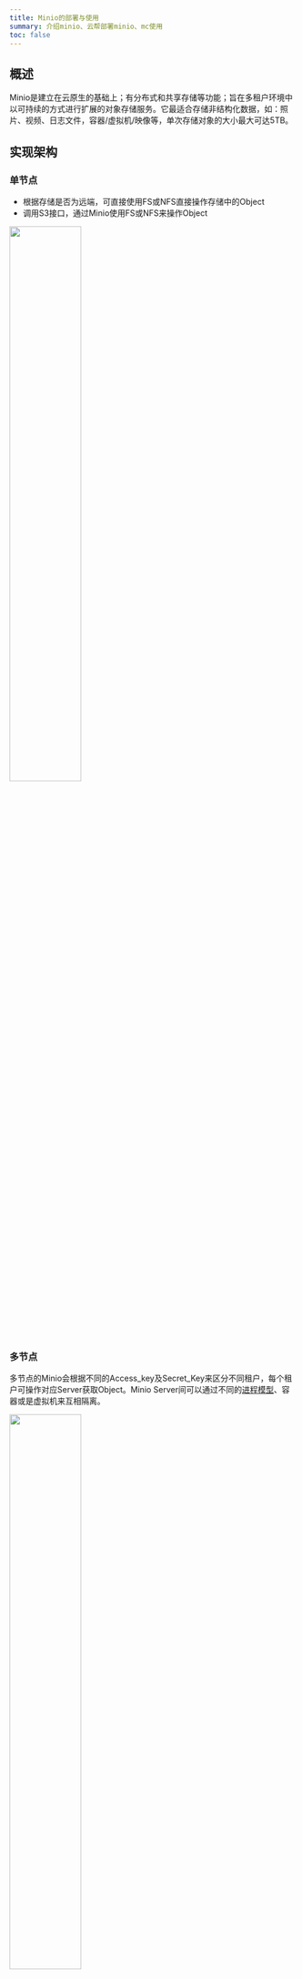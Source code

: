 ```yaml
---
title: Minio的部署与使用
summary: 介绍minio、云帮部署minio、mc使用
toc: false
---
```


<div id="toc"></div>

## 概述

Minio是建立在云原生的基础上；有分布式和共享存储等功能；旨在多租户环境中以可持续的方式进行扩展的对象存储服务。它最适合存储非结构化数据，如：照片、视频、日志文件，容器/虚拟机/映像等，单次存储对象的大小最大可达5TB。

## 实现架构

### 单节点

- 根据存储是否为远端，可直接使用FS或NFS直接操作存储中的Object
- 调用S3接口，通过Minio使用FS或NFS来操作Object

<img src="https://static.goodrain.com/images/acp/docs/bestpractice/minio/minio-single.png"  width="50%" />

### 多节点

多节点的Minio会根据不同的Access_key及Secret_Key来区分不同租户，每个租户可操作对应Server获取Object。Minio Server间可以通过不同的[进程模型](https://baike.baidu.com/item/%E8%BF%9B%E7%A8%8B%E6%A8%A1%E5%9E%8B)、容器或是虚拟机来互相隔离。

<img src="https://static.goodrain.com/images/acp/docs/bestpractice/minio/minio-multi.png"  width="50%" />

### 分布式

分布式Minio在无共享架构中根据需求扩展到尽可能多的服务器，所有节点需要使用相同的Access_key及Secret_key来登录。分布式Minio使用Web负载均衡器或DNS轮循(DNS round-robin)，在各服务器之间实现负载均衡。

<img src="https://static.goodrain.com/images/acp/docs/bestpractice/minio/minio-distributed.png"  width="50%" />

## 功能特性

- **Amazon S3兼容**

Minio使用Amazon S3 v2 / v4 API。可以使用Minio SDK，Minio Client，AWS SDK和AWS CLI访问Minio服务器。

- **数据保护**

Minio使用[Minio  Erasure Code](https://docs.minio.io/docs/minio-erasure-code-quickstart-guide)来防止硬件故障。也许会损坏一半以上的driver，但是仍然可以从中恢复。

- **高度可用**

Minio服务器可以容忍分布式设置中高达（N / 2）-1节点故障。而且，您可以配置Minio服务器在Minio与任意Amazon S3兼容服务器之间存储数据。

- **Lambda计算**

Minio服务器通过其兼容AWS SNS / SQS的事件通知服务触发Lambda功能。支持的目标是消息队列，如Kafka，NATS，AMQP，MQTT，Webhooks以及Elasticsearch，Redis，Postgres和MySQL等数据库。

- **加密和防篡改**

Minio为加密数据提供了机密性，完整性和真实性保证，而且性能开销微乎其微。使用[AES-256-GCM](https://en.wikipedia.org/wiki/Galois/Counter_Mode)，[ChaCha20-Poly1305](https://en.wikipedia.org/wiki/Poly1305)和[AES-CBC](https://en.wikipedia.org/wiki/Block_cipher_mode_of_operation#Cipher_Block_Chaining_.28CBC.29)支持服务器端和客户端加密。加密的对象使用AEAD服务器端加密进行防篡改。

- **可对接后端存储**

除了Minio自己的文件系统，还支持DAS、 JBODs、NAS、Google云存储和Azure Blob存储。

- **sdk支持**

基于Minio轻量的特点，它得到类似Java、Python或Go等语言的sdk支持，

例如: Java类在使用Maven管理Jar的情况下，在`pom.xml`中指定Minio:

```xml
<dependency>
    <groupId>io.minio</groupId>
    <artifactId>minio</artifactId>
    <version>3.0.12</version>
</dependency>
```

## 使用

Minio提供:包含图形化界面的Server端;使用命令行操作的Client端。以下为您介绍Minio Server与Minio Client的使用。

### Minio Server

- 使用Access Key与Secret Key登录Minio。登录成功后进入如下界面

<img src="https://static.goodrain.com/images/acp/docs/bestpractice/minio/minio-1.jpg"  width="90%" />

{{site.data.alerts.callout_success}}

Access Key与Secret Key可由Minio Server随机生成，也可通过变量来自定义。下文[自助部署](minio-deploy-use.html#part-2da7f3c2413be020)讲述如何定义及获取Access Key与Secret Key。

{{site.data.alerts.end}}

- 点击模块1`bucket`对应部分创建一个新的bucket，可在模块2看到所创建`bucket`。

- 在模块2选择一个`bucket`。点击模块1`upload`对应部分上传文件到已选择`bucket`。可在页面白色部分看到对应`bucket`中所上传文件。

- 鼠标移动到模块2任意`bucket`，对应`bucket`右侧可点击进行操作`policy`、`delete`操作。其中`policy`可设置`Prefix`的请求权限。

- 点击模块3，查看与设置该Object的基本信息：

  - 查看共享地址`Shareable Link`

  - 设置到期时间，最大可保存时间为7天

  - 对话框上方弹出该Object现剩余到期时间

  <img src="https://static.goodrain.com/images/acp/docs/bestpractice/minio/minio-2.jpg"  width="90%" />

### Minio Client

#### 下载二进制

{% include copy-clipboard.html %}

```bash
wget https://dl.minio.io/client/mc/release/linux-amd64/mc
chmod +x mc
./mc --help
```

#### 基本操作命令

- **配置已存在Minio Server**

  {% include copy-clipboard.html %}

  ```bash
  ./mc config host add <custom_name> <Minio_Server_address> <access_key> <secret_keyt> S3v4
  ```

  > 例:
  >
  > ```bash
  > ./mc config host add test http://9000.gr8be71d.grapps.ali-hz.goodrain.net access_key secret_key S3v4
  > ```
  >



- **创建bucket**

  {% include copy-clipboard.html %}

  ```bash
  ./mc mb <custom_name>/[bucket_name]/[object_name]
  ```

  > 例:
  >
  > ```bash
  > ./mc mb test/data
  > ```



- **查看Minio Server的bucket、object**

  {% include copy-clipboard.html %}

  ```bash
  ./mc ls <custom_name>/[bucket_name]/[object_name]
  ```

  > 例:
  >
  > ```bash
  > ./mc ls test/data
  > ```



- **上传/下载Object**

  {% include copy-clipboard.html %}

  ```bash
  # cp到Minio Server(上传)
  ./mc cp <object> <custom_name>/[bucket_name]
  ```

  {% include copy-clipboard.html %}

  ```bash
  # cp到本地(下载)
  ./mc cp <custom_name>/[bucket_name]/[object_name] <local_path>
  ```

  > 例:
  >
  > ```bash
  > ./mc cp README.md test/data
  > ```



- **删除Object或bucket**

  {% include copy-clipboard.html %}

  ```bash
  ./mc rm <custom_name>/[bucket_name]/[object_name]
  ```

  > 例:
  >
  > ```bash
  > # 删除bucket，因为data下存在名为README.md的object,故需追加--force参数来强制删除bucket
  > ./mc rm test/data --force
  > ```




- **共享访问**

    `mc`提供share方法，通过授权生成的URL可以临时上传或下载object。

       - ##### **download**

         指定Minio Server中的Object，生成该Object临时下载的URL。

         {% include copy-clipboard.html %}

         ```bash
         ./mc share download [—expire [h|m|s]] <custom_name>/[bucket_name]/[object_name]
         ```
         > 例:
         >
         > ```bash
         > # --expire 168h代表生成的URL有效时间仅168小时
         > ./mc share download --expire 168h test/data/README.md              
         > ```

       - **upload**

         指定上传某文件到Minio Server后的路径，生成临时可供上传的命令。

         {% include copy-clipboard.html %}

         ```bash
         ./mc share upload [—expire [h|m|s]] <custom_name>/[bucket_name]/[object_name]
         ```

         > 例:
         >
         > ```bash
         > ./mc share upload test/data/README.md
         > ```
         >
         > 生成类似如下命令:
         >
         > ```bash
         > curl http://9000.gr17b6e1.grapps.ali-hz.goodrain.net/data/ \
         > -F x-amz-credential=access_key/20180425/us-east-1/s3/aws4_request \
         > -F x-amz-date=20180425T031310Z \
         > -F x-amz-signature=68ac9f102afd6a87526ecb9ce6025dee4f85b25cf054f5a7668a73ae0ef9f4dc \
         > -F bucket=data \
         > -F policy=eyJleHBpcmF0aW9uIjoiMjAxOC0wNS0wMlQwMzoxMzowOS45MTlaIiwiY29uZGl0aW9ucyI6W1siZXEiLCIkYnVja2V0IiwiZGF0YSJdLFsiZXEiLCIka2V5IiwiaW5zdGFsbC5zaCJdLFsiZXEiLCIkeC1hbXotZGF0ZSIsIjIwMTgwNDI1VDAzMTMxMFoiXSxbImVxIiwiJHgtYW16LWFsZ29yaXRobSIsIkFXUzQtSE1BQy1TSEEyNTYiXSxbImVxIiwiJHgtYW16LWNyZWRlbnRpYWwiLCJhY2Nlc3Nfa2V5LzIwMTgwNDI1L3VzLWVhc3QtMS9zMy9hd3M0X3JlcXVlc3QiXV19 \
         > -F x-amz-algorithm=AWS4-HMAC-SHA256 \
         > -F key=README.md \
         > # <FILE> 为需要上传的Object
         > -F file=@<FILE>
         > ```

       - **list**

         查看所创建下载或上传的所有RUL

         {% include copy-clipboard.html %}

         ```bash
         ./mc share list [download/upload]
         ```


## 部署

### 从云市

您可以从[云市](https://www.goodrain.com/applist)一键式部署<a href="https://www.goodrain.com/app/detail/132">Minio应用(点击获取)</a>。

### 从云帮

您也可以使用`docker run`命令在云帮自行部署：

- 进入云帮-创建应用界面选择[从Docker镜像创建应用](http://www.rainbond.com/docs/stable/user-app-docs/addapp/addapp-image.html#part-2b903e2446db687d)

- 编辑`docker run`命令

  {% include copy-clipboard.html %}

  ```bash
  docker run -p 9000:9000 \
    -e MINIO_ACCESS_KEY=<Custom Access Key> \
    -e MINIO_SECRET_KEY=<Custom Secret Key> \
    -v /mnt/data:/data \
    -v /mnt/config:/root/.minio \
    minio/minio:RELEASE.2018-04-19T22-54-58Z \
    server /data
  ```

{{site.data.alerts.callout_success}}

访问Minio对象存储时，验证所需要的Access Key 与 Secret Key，可以根据传入的变量`MINIO_ACCESS_KEY`与变量`MINIO_SECRET_KEY`自定义生成。

- 我们对云市的Minio应用的变量`MINIO_ACCESS_KEY`与变量`MINIO_SECRET_KEY`做了初始化工作，您可以在[应用控制台-应用依赖信息](http://www.rainbond.com/docs/stable/user-app-docs/myapps/myapp-platform-reliance.html#part-97088e05ac1e68c7)获取变量对应值，用于登录Minio应用。

{{site.data.alerts.end}}

### 分布式Minio

使用分布式的Minio可让您将多个驱动（即使在不同的计算机上）合并为一个对象存储服务器。由于驱动可分布在多个节点上，因此分布式Minio可以承受多点故障，并且保证数据的安全。

{{site.data.alerts.callout_success}}

当前云市 Minio应用版本暂时不支持分布式Minio，后续将更新分布式Minio。

{{site.data.alerts.end}}



{{site.data.alerts.callout_info}}

官方网站:[https://www.minio.io](https://www.minio.io)

文档地址:[https://docs.minio.io/](https://docs.minio.io/)

Minio其它支持参考: [https://www.minio.io/dcos.html](https://www.minio.io/dcos.html)

{{site.data.alerts.end}}
